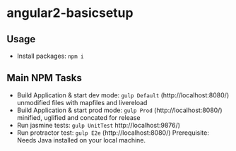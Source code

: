 # angular2-basicsetup

## Usage
* Install packages: `npm i`

## Main NPM Tasks
* Build Application & start dev mode: `gulp Default` (http://localhost:8080/) unmodified files with mapfiles and livereload
* Build Application & start prod mode: `gulp Prod` (http://localhost:8080/) minified, uglified and concated for release
* Run jasmine tests: `gulp UnitTest` http://localhost:9876/)
* Run protractor test: `gulp E2e` (http://localhost:8080/) Prerequisite: Needs Java installed on your local machine.
